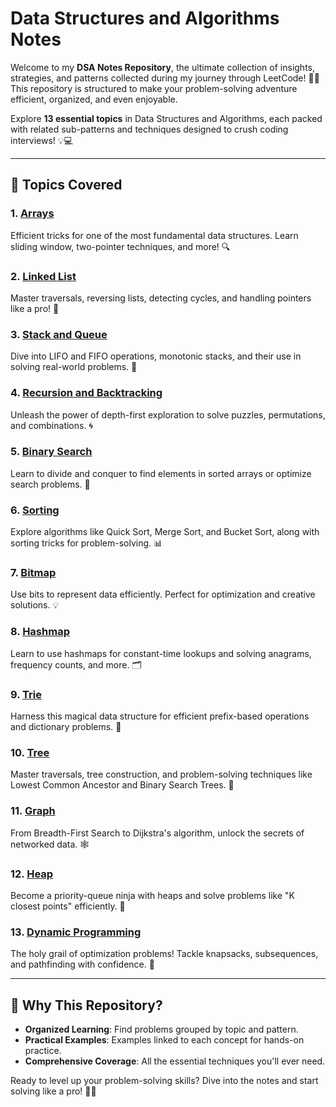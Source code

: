 # Data Structures and Algorithms Notes

Welcome to my **DSA Notes Repository**, the ultimate collection of insights, strategies, and patterns collected during my journey through LeetCode! 🚀✨ This repository is structured to make your problem-solving adventure efficient, organized, and even enjoyable.

Explore **13 essential topics** in Data Structures and Algorithms, each packed with related sub-patterns and techniques designed to crush coding interviews! 💡💻

---

## 🌟 Topics Covered

### 1. [Arrays](src/1-arrays/arrays.md) 
Efficient tricks for one of the most fundamental data structures. Learn sliding window, two-pointer techniques, and more! 🔍

### 2. [Linked List](src/2-linked-list/linked-list.md)
Master traversals, reversing lists, detecting cycles, and handling pointers like a pro! 🔗

### 3. [Stack and Queue](src/3-stack-queue/stack-queue.md)
Dive into LIFO and FIFO operations, monotonic stacks, and their use in solving real-world problems. 🧱

### 4. [Recursion and Backtracking](src/4-recursion-backtracking/recursion-backtracking.md)
Unleash the power of depth-first exploration to solve puzzles, permutations, and combinations. 🌀

### 5. [Binary Search](src/5-binary-search/binary-search.md)
Learn to divide and conquer to find elements in sorted arrays or optimize search problems. 🎯

### 6. [Sorting](src/6-sorting/sorting.md)
Explore algorithms like Quick Sort, Merge Sort, and Bucket Sort, along with sorting tricks for problem-solving. 📊

### 7. [Bitmap](src/7-bitmap/bitmap.md)
Use bits to represent data efficiently. Perfect for optimization and creative solutions. 💡

### 8. [Hashmap](src/8-hashmap/hashmap.md)
Learn to use hashmaps for constant-time lookups and solving anagrams, frequency counts, and more. 🗂️

### 9. [Trie](src/9-trie/trie.md)
Harness this magical data structure for efficient prefix-based operations and dictionary problems. 🌲

### 10. [Tree](src/10-tree/tree.md)
Master traversals, tree construction, and problem-solving techniques like Lowest Common Ancestor and Binary Search Trees. 🌳

### 11. [Graph](src/11-graph/graph.md)
From Breadth-First Search to Dijkstra's algorithm, unlock the secrets of networked data. 🕸️

### 12. [Heap](src/12-heap/heap.md)
Become a priority-queue ninja with heaps and solve problems like "K closest points" efficiently. 🔼

### 13. [Dynamic Programming](src/13-dynamic-programming/dynamic-programming.md)
The holy grail of optimization problems! Tackle knapsacks, subsequences, and pathfinding with confidence. 🧮

---

## 🎯 Why This Repository?
- **Organized Learning**: Find problems grouped by topic and pattern.
- **Practical Examples**: Examples linked to each concept for hands-on practice.
- **Comprehensive Coverage**: All the essential techniques you'll ever need.

Ready to level up your problem-solving skills? Dive into the notes and start solving like a pro! 💪💥
